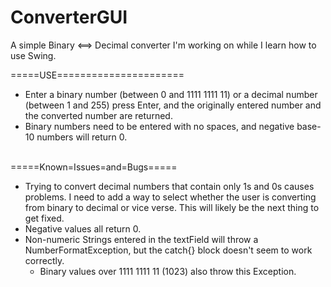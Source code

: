 # ConverterGUI
A simple Binary &lt;==> Decimal converter I'm working on while I learn how to use Swing.

=====USE======================<br />
<ul>
  <li>
    Enter a binary number (between 0 and 1111 1111 11) or a decimal number (between 1 and 255)
    press Enter, and the originally entered number and the converted number are returned.
  </li>

  <li>
    Binary numbers need to be entered with no spaces, and negative base-10 numbers will return 0.
  </li>
</ul>
<br />
=====Known=Issues=and=Bugs=====<br />
<ul>
  <li>
    Trying to convert decimal numbers that contain only 1s and 0s causes problems. I need to add 
    a way to select whether the user is converting from binary to decimal or vice verse. This 
    will likely be the next thing to get fixed.
  </li>
  
  <li>
    Negative values all return 0.
  </li>
    
  <li>
    Non-numeric Strings entered in the textField will throw a NumberFormatException, but the catch{} block doesn't
    seem to work correctly. 
    <ul>
      <li>
        Binary values over 1111 1111 11 (1023) also throw this Exception.
      </li>
    </ul>
  </li>
</ul>
